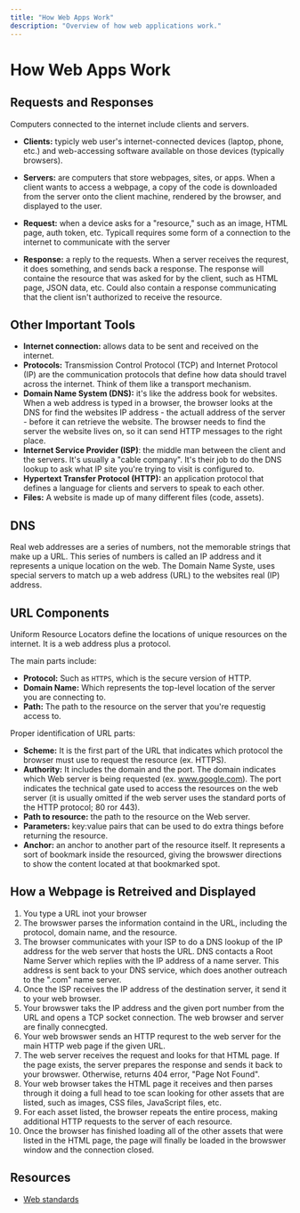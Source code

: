 ```yaml
---
title: "How Web Apps Work"
description: "Overview of how web applications work."
---
```


# How Web Apps Work

## Requests and Responses

Computers connected to the internet include clients and servers.

- **Clients:** typicly web user's internet-connected devices (laptop, phone, etc.) and web-accessing software available on those devices (typically browsers).

- **Servers:** are computers that store webpages, sites, or apps. When a client wants to access a webpage, a copy of the code is downloaded from the server onto the client machine, rendered by the browser, and displayed to the user.

- **Request:** when a device asks for a "resource," such as an image, HTML page, auth token, etc. Typicall requires some form of a connection to the internet to communicate with the server
- **Response:** a reply to the requests. When a server receives the requrest, it does something, and sends back a response. The response will containe the resource that was asked for by the client, such as HTML page, JSON data, etc. Could also contain a response communicating that the client isn't authorized to receive the resource.

## Other Important Tools

- **Internet connection:** allows data to be sent and received on the internet. 
- **Protocols:** Transmission Control Protocol (TCP) and Internet Protocol (IP) are the communication protocols that define how data should travel across the internet. Think of them like a transport mechanism.
- **Domain Name System (DNS):** it's like the address book for websites. When a web address is typed in a browser, the browser looks at the DNS for find the websites IP address - the actuall address of the server - before it can retrieve the website. The browser needs to find the server the website lives on, so it can send HTTP messages to the right place.
- **Internet Service Provider (ISP)**: the middle man between the client and the servers. It's usually a "cable company". It's their job to do the DNS lookup to ask what IP site you're trying to visit is configured to.
- **Hypertext Transfer Protocol (HTTP):** an application protocol that defines a language for clients and servers to speak to each other.
- **Files:** A website is made up of many different files (code, assets).

## DNS

Real web addresses are a series of numbers, not the memorable strings that make up a URL. This series of numbers is called an IP address and it represents a unique location on the web. The Domain Name Syste, uses special servers to match up a web address (URL) to the websites real (IP) address.

## URL Components

Uniform Resource Locators define the locations of unique resources on the internet. It is a web address plus a protocol.

The main parts include:

- **Protocol:** Such as `HTTPS`, which is the secure version of HTTP.
- **Domain Name:** Which represents the top-level location of the server you are connecting to. 
- **Path:** The path to the resource on the server that you're requestig access to.  

Proper identification of URL parts:

- **Scheme:** It is the first part of the URL that indicates which protocol the browser must use to request the resource (ex. HTTPS).
- **Authority:** It includes the domain and the port. The domain indicates which Web server is being requested (ex. www.google.com). The port indicates the technical gate used to access the resources on the web server (it is usually omitted if the web server uses the standard ports of the HTTP protocol; 80 ror 443).
- **Path to resource:** the path to the resource on the Web server.
- **Parameters:** key:value pairs that can be used to do extra things before returning the resource.
- **Anchor:** an anchor to another part of the resource itself. It represents a sort of bookmark inside the resourced, giving the browswer directions to show the content located at that bookmarked spot.

## How a Webpage is Retreived and Displayed

1. You type a URL inot your browser
2. The browswer parses the information containd in the URL, including the protocol, domain name, and the resource.
3. The browser communicates with your ISP to do a DNS lookup of the IP address for the web server that hosts the URL. DNS contacts a Root Name Server which replies with the IP address of a name server. This address is sent back to your DNS service, which does another outreach to the ".com" name server.
4. Once the ISP receives the IP address of the destination server, it send it to your web browser.
5. Your browswer taks the IP address and the given port number from the URL and opens a TCP socket connection. The web browser and server are finally connecgted.
6. Your web browswer sends an HTTP requrest to the web server for the main HTTP web page if the given URL.
7. The web server receives the request and looks for that HTML page. If the page exists, the server prepares the response and sends it back to your browswer. Otherwise, returns 404 error, "Page Not Found".
8. Your web browser takes the HTML page it receives and then parses through it doing a full head to toe scan looking for other assets that are listed, such as images, CSS files, JavaScript files, etc.
9. For each asset listed, the browser repeats the entire process, making additional HTTP requests to the server of each resource.
10. Once the browser has finished loading all of the other assets that were listed in the HTML page, the page will finally be loaded in the browswer window and the connection closed.

## Resources

- [Web standards](https://developer.mozilla.org/en-US/curriculum/core/web-standards/)